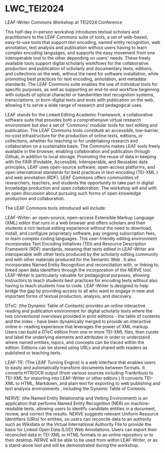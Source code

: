 # LWC_TEI2024
LEAF-Writer Commons Workshop at TEI2024 Conference

This half-day in-person workshop introduces textual scholars and practitioners to the LEAF Commons suite of tools, a set of web-based, easy-to-use tools that support text encoding, named entity recognition, web annotation, text analysis and publication without users having to learn complex encoding languages, and supports the easy movement from one interoperable tool to the other depending on users' needs. These freely available tools support digital scholarly workflows for the collaborative production and publication of scholarly and documentary texts, editions, and collections on the web, without the need for software installation, while promoting best practices for text encoding, annotation, and metadata standards. The LEAF Commons suite enables the use of individual tools for specific purposes, as well as supporting an end-to-end workflow beginning with outputs of optical character or handwritten text recognition systems, transcriptions, or born-digital texts and ends with publication on the web, allowing it to serve a wide range of research and pedagogical uses.

LEAF stands for the Linked Editing Academic Framework, a collaborative software suite that provides both a comprehensive virtual research environment but also a set of 'Commons' modular tools for text editing and publication. The LEAF Commons tools constitute an accessible, low-barrier, no-cost infrastructure for the production of online texts, editions, or collections, whether for teaching or for undertaking research and collaboration on a sustainable basis. The Commons makes LEAF tools freely available in the browser, enabling collaboration and publication through Github, in addition to local storage. Promoting the reuse of data in keeping with the FAIR (Findable, Accessible, Interoperable, and Reusable) data principles, LEAF uses open-source software, open-access platforms, and open international standards for best practices in text-encoding (TEI-XML ) and web annotation (RDF). LEAF Commons offers communities of researchers, teachers, and students the opportunity to take part in digital knowledge production and open collaboration. The workshop will end with an open discussion about pursuing such forms of open knowledge production and collaboration.

The LEAF Commons tools introduced will include:

LEAF-Writer: an open-source, open-access Extensible Markup Language (XML) editor that runs in a web browser and offers scholars and their students a rich textual editing experience without the need to download, install, and configure proprietary software, pay ongoing subscription fees, or learn complex coding languages. This user-friendly editing environment incorporates Text Encoding Initiatives (TEI) and Resource Description Framework (RDF) standards, meaning that texts edited in LEAF-Writer are interoperable with other texts produced by the scholarly editing community and with other materials produced for the Semantic Web . It also incorporates Named Entity Recognition and reconciliation with, or linking to, linked open data identifiers through the incorporation of the NERVE tool. LEAF-Writer is particularly valuable for pedagogical purposes, allowing instructors to teach students best practices for encoding texts without also having to teach students how to code. LEAF-Writer is designed to help bridge the gap by providing access to all who want to engage in new and important forms of textual production, analysis, and discovery.

DToC: (the Dynamic Table of Contexts) provides an online interactive reading and publication environment for digital scholarly texts where the two conventional overviews provided in print editions - the table of contents and the index - have been dynamically merged to provide an interactive online e- reading experience that leverages the power of XML markup. Users can build a DToC edition from one or more TEI-XML files, then curate and label the underlying elements and attributes in order to understand where named entities, topics, and concepts can be traced within the edition. Editions can be stored using URLs and shared with readers as published or teaching texts.

LEAF-TE: (The LEAF Turning Engine) is a web interface that enables users to easily and automatically transform documents between formats. It converts HTR/OCR output (from various sources including Trankribus) to TEI-XML for importing into LEAF-Writer or other editors.) It converts TEI-XML to HTML, Markdown, and plain text for exporting to web publishing and text analysis environments , including the Dynamic Table of Contexts.

NERVE: (the Named Entity Relationship and Vetting Environment) is an application that performs Named Entity Recognition (NER) on machine-readable texts, allowing users to identify candidate entities in a document, review, and correct the results. NERVE suggests relevant Uniform Resource Identifiers (URIs) for entities, so users can reconcile data to an authority such as Wikidata or the Virtual International Authority File to provide the basis for Linked Open Data (LOD) Web Annotations. Users can export their reconciled data in TEI-XML or HTML formats to an online repository or to their desktop. NERVE will be able to be used from within LEAF-Writer, or as a stand-alone tool and will be demonstrated during the workshop.
